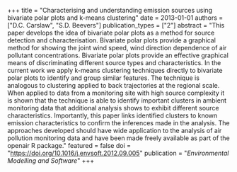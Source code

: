 +++
title = "Characterising and understanding emission sources using bivariate polar plots and k-means clustering"
date = 2013-01-01
authors = ["D.C. Carslaw", "S.D. Beevers"]
publication_types = ["2"]
abstract = "This paper develops the idea of bivariate polar plots as a method for source detection and characterisation. Bivariate polar plots provide a graphical method for showing the joint wind speed, wind direction dependence of air pollutant concentrations. Bivariate polar plots provide an effective graphical means of discriminating different source types and characteristics. In the current work we apply k-means clustering techniques directly to bivariate polar plots to identify and group similar features. The technique is analogous to clustering applied to back trajectories at the regional scale. When applied to data from a monitoring site with high source complexity it is shown that the technique is able to identify important clusters in ambient monitoring data that additional analysis shows to exhibit different source characteristics. Importantly, this paper links identified clusters to known emission characteristics to confirm the inferences made in the analysis. The approaches developed should have wide application to the analysis of air pollution monitoring data and have been made freely available as part of the openair R package."
featured = false
doi = "https://doi.org/10.1016/j.envsoft.2012.09.005"
publication = "*Environmental Modelling and Software*"
+++

